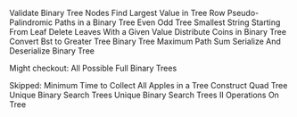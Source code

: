 <!-- Binary Tree Inorder Traversal	 -->
<!-- Binary Tree Preorder Traversal -->
<!-- Binary Tree Postorder Traversal -->
<!-- Invert Binary Tree -->
<!-- Maximum Depth of Binary Tree -->
<!-- Diameter of Binary Tree -->
<!-- Balanced Binary Tree -->
<!-- Same Tree -->
<!-- Subtree of Another Tree -->
<!-- Convert Sorted Array to Binary Search Tree -->
<!-- Merge Two Binary Trees -->
<!-- Path Sum -->
<!-- Range Sum of BST -->
<!-- Leaf-Similar Trees -->
<!-- Evaluate Boolean Binary Tree -->
<!-- Construct String From Binary Tree -->
<!-- Lowest Common Ancestor of a Binary Search Tree -->
<!-- Insert into a Binary Search Tree -->
<!-- Delete Node in a BST -->
<!-- Binary Tree Level Order Traversal -->
<!-- Binary Tree Right Side View -->
<!-- Minimum Distance between BST Nodes -->
<!-- Symmetric Tree -->
<!-- Binary Tree Zigzag Level Order Traversal -->
<!-- Find Duplicate Subtrees -->
<!-- Check Completeness of a Binary Tree -->
<!-- Construct Binary Tree from Inorder and Postorder Traversal -->
<!-- Construct Binary Tree From Preorder And Inorder Traversal -->
<!-- Maximum Width of Binary Tree -->
<!-- Time Needed to Inform All Employees -->
<!-- Count Good Nodes In Binary Tree -->
<!-- Validate Binary Search Tree -->
<!-- Kth Smallest Element In a Bst -->
<!-- Sum Root to Leaf Numbers -->
<!-- House Robber III -->
<!-- Flip Equivalent Binary Trees -->
<!-- Find Bottom Left Tree Value -->
<!-- Trim a Binary Search Tree -->
<!-- Binary Search Tree Iterator -->

Validate Binary Tree Nodes
Find Largest Value in Tree Row
Pseudo-Palindromic Paths in a Binary Tree
Even Odd Tree
Smallest String Starting From Leaf
Delete Leaves With a Given Value
Distribute Coins in Binary Tree
Convert Bst to Greater Tree
Binary Tree Maximum Path Sum
Serialize And Deserialize Binary Tree

Might checkout:
All Possible Full Binary Trees

Skipped:
Minimum Time to Collect All Apples in a Tree
Construct Quad Tree
Unique Binary Search Trees
Unique Binary Search Trees II
Operations On Tree
